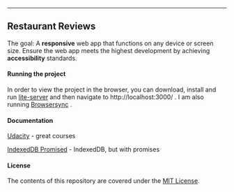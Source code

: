 ***********************************************************************************************************************************************

## Restaurant Reviews
The goal: A **responsive** web app that functions on any device or screen size. Ensure the web app meets the highest development by achieving **accessibility** standards.


#### Running the project
In order to view the project in the browser, you can download, install and run [lite-server](https://www.npmjs.com/package/lite-server) and then navigate to http://localhost:3000/ .
I am also running [Browsersync](https://browsersync.io/) . 

#### Documentation
[Udacity](https://eu.udacity.com/) - great courses

[IndexedDB Promised](https://github.com/jakearchibald/idb) - IndexedDB, but with promises


#### License 
The contents of this repository are covered under the [MIT License](https://choosealicense.com/licenses/mit/).
